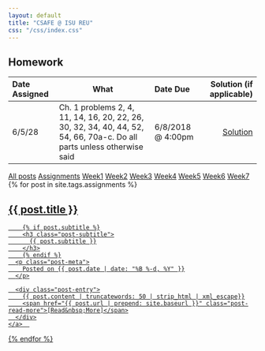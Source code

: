 ```yaml
---
layout: default
title: "CSAFE @ ISU REU"
css: "/css/index.css"
---
```


## Homework 

Date Assigned | What | Date Due | Solution (if applicable)  
:-------------|------|:-------- | ---:
6/5/28        | Ch. 1 problems 2, 4, 11, 14, 16, 20, 22, 26, 30, 32, 34, 40, 44, 52, 54, 66, 70a-c. Do all parts unless otherwise said | 6/8/2018 @ 4:00pm | [Solution](static/homework/soln-assn-1.html)





<div class="list-filters">
  <a href="/reu17" class="list-filter">All posts</a>
  <a href="/reu17/assignments" class="list-filter filter-selected">Assignments</a>
  <a href="/reu17/week1" class="list-filter">Week1</a>
  <a href="/reu17/week2" class="list-filter">Week2</a>
  <a href="/reu17/week3" class="list-filter">Week3</a>
  <a href="/reu17/week4" class="list-filter">Week4</a>
  <a href="/reu17/week5" class="list-filter">Week5</a>
  <a href="/reu17/week6" class="list-filter">Week6</a>
  <a href="/reu17/week7" class="list-filter">Week7</a>
</div>

<div class="posts-list">
  {% for post in site.tags.assignments %}
  <article>
    <a class="post-preview" href="{{ post.url | prepend: site.baseurl }}">
	    <h2 class="post-title">{{ post.title }}</h2>
	
	    {% if post.subtitle %}
	    <h3 class="post-subtitle">
	      {{ post.subtitle }}
	    </h3>
	    {% endif %}
      <p class="post-meta">
        Posted on {{ post.date | date: "%B %-d, %Y" }}
      </p>

      <div class="post-entry">
        {{ post.content | truncatewords: 50 | strip_html | xml_escape}}
        <span href="{{ post.url | prepend: site.baseurl }}" class="post-read-more">[Read&nbsp;More]</span>
      </div>
    </a>  
   </article>
  {% endfor %}
</div>